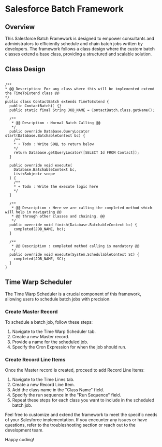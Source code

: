 # Salesforce Batch Framework

## Overview
This Salesforce Batch Framework is designed to empower consultants and administrators to efficiently schedule and chain batch jobs written by developers. The framework follows a class design where the custom batch classes extend a base class, providing a structured and scalable solution.

## Class Design
```

/**
* @@ Description: For any class where this will be implemented extend the TimeToExtend class @@
*/
public class ContactBatch extends TimeToExtend {
  public ContactBatch() {}
  public static final String JOB_NAME = ContactBatch.class.getName();

  /**
   * @@ Desciption : Normal Batch Calling @@
   */
  public override Database.QueryLocator start(Database.BatchableContext bc) {
    /**
    * + Todo : Write SOQL to return below
    */
    return Database.getQueryLocator([SELECT Id FROM Contact]);
  }

  public override void execute(
    Database.BatchableContext bc,
    List<Sobject> scope
  ) {
    /**
    * + Todo : Write the execute logic here
    */
  }

  /**
   * @@ Description : Here we are calling the completed method which will help in navigating @@
   * @@ through other classes and chaining. @@
   */
  public override void finish(Database.BatchableContext bc) {
    completed(JOB_NAME, bc);
  }

  /**
   * @@ Description : completed method calling is mandatory @@
   */
  public override void execute(System.SchedulableContext SC) {
    completed(JOB_NAME, SC);
  }
}
```

## Time Warp Scheduler

The Time Warp Scheduler is a crucial component of this framework, allowing users to schedule batch jobs with precision.

### Create Master Record

To schedule a batch job, follow these steps:

1. Navigate to the Time Warp Scheduler tab.
2. Create a new Master record.
3. Provide a name for the scheduled job.
4. Specify the Cron Expression for when the job should run.

### Create Record Line Items

Once the Master record is created, proceed to add Record Line Items:

1. Navigate to the Time Lines tab.
2. Create a new Record Line Item.
3. Add the class name in the "Class Name" field.
4. Specify the run sequence in the "Run Sequence" field.
5. Repeat these steps for each class you want to include in the scheduled batch job.


Feel free to customize and extend the framework to meet the specific needs of your Salesforce implementation. If you encounter any issues or have questions, refer to the troubleshooting section or reach out to the development team.

Happy coding!